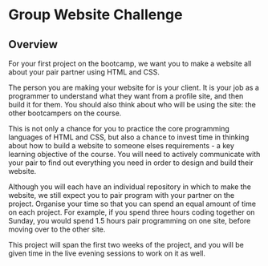 # Group Website Challenge

## Overview

For your first project on the bootcamp, we want you to make a website all about your pair partner using HTML and CSS.

The person you are making your website for is your client. It is your job as a programmer to understand what they want from a profile site, and then build it for them. You should also think about who will be using the site: the other bootcampers on the course.

This is not only a chance for you to practice the core programming languages of HTML and CSS, but also a chance to invest time in thinking about how to build a website to someone elses requirements - a key learning objective of the course. You will need to actively communicate with your pair to find out everything you need in order to design and build their website.

Although you will each have an individual repository in which to make the website, we still expect you to pair program with your partner on the project. Organise your time so that you can spend an equal amount of time on each project. For example, if you spend three hours coding together on Sunday, you would spend 1.5 hours pair programming on one site, before moving over to the other site.

This project will span the first two weeks of the project, and you will be given time in the live evening sessions to work on it as well.
